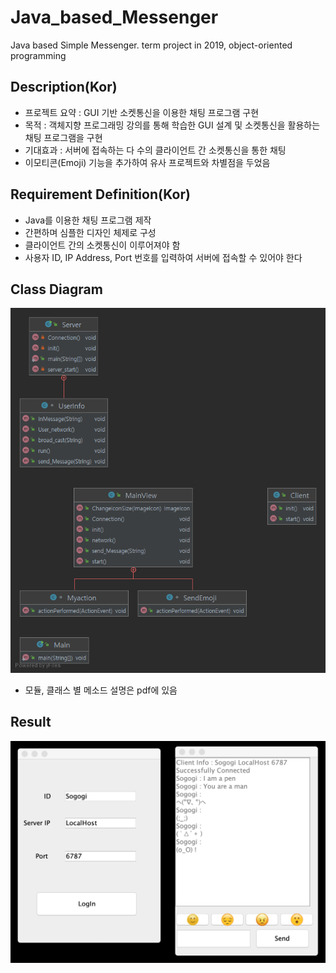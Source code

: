 # Java_based_Messenger
Java based Simple Messenger. term project in 2019, object-oriented programming

## Description(Kor)
  * 프로젝트 요약 : GUI 기반 소켓통신을 이용한 채팅 프로그램 구현
  * 목적 : 객체지향 프로그래밍 강의를 통해 학습한 GUI 설계 및 소켓통신을 활용하는 채팅 프로그램을 구현
  * 기대효과 : 서버에 접속하는 다 수의 클라이언트 간 소켓통신을 통한 채팅
  * 이모티콘(Emoji) 기능을 추가하여 유사 프로젝트와 차별점을 두었음

## Requirement Definition(Kor)
  * Java를 이용한 채팅 프로그램 제작
  * 간편하며 심플한 디자인 체제로 구성
  * 클라이언트 간의 소켓통신이 이루어져야 함
  * 사용자 ID, IP Address, Port 번호를 입력하여 서버에 접속할 수 있어야 한다

## Class Diagram
![class_diagram](https://github.com/byungkookkoo/java_based_messenger/blob/main/class_diagram.png)
  * 모듈, 클래스 별 메소드 설명은 pdf에 있음

## Result
![demo](https://github.com/byungkookkoo/java_based_messenger/blob/main/demo.png)
